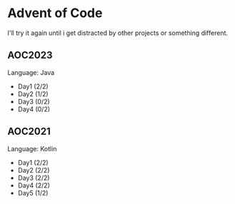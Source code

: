 # Advent of Code

I'll try it again until i get distracted by other projects or something different. 

## AOC2023

Language: Java
- Day1 (2/2)
- Day2 (1/2)
- Day3 (0/2)
- Day4 (0/2)

## AOC2021

Language: Kotlin
- Day1 (2/2)
- Day2 (2/2)
- Day3 (2/2)
- Day4 (2/2)
- Day5 (1/2) 

